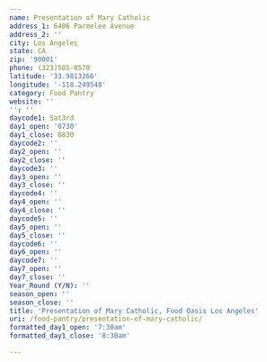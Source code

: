 ```yaml
---
name: Presentation of Mary Catholic
address_1: 6406 Parmelee Avenue
address_2: ''
city: Los Angeles
state: CA
zip: '90001'
phone: (323)585-0570
latitude: '33.9813266'
longitude: '-118.249548'
category: Food Pantry
website: ''
'': ''
daycode1: Sat3rd
day1_open: '0730'
day1_close: 0830
daycode2: ''
day2_open: ''
day2_close: ''
daycode3: ''
day3_open: ''
day3_close: ''
daycode4: ''
day4_open: ''
day4_close: ''
daycode5: ''
day5_open: ''
day5_close: ''
daycode6: ''
day6_open: ''
daycode7: ''
day7_open: ''
day7_close: ''
Year_Round (Y/N): ''
season_open: ''
season_close: ''
title: 'Presentation of Mary Catholic, Food Oasis Los Angeles'
uri: /food-pantry/presentation-of-mary-catholic/
formatted_day1_open: '7:30am'
formatted_day1_close: '8:30am'

---
```

